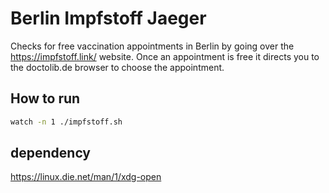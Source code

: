 # Berlin Impfstoff Jaeger
Checks for free vaccination appointments in Berlin by going over the https://impfstoff.link/ website.
Once an appointment is free it directs you to the doctolib.de browser to choose the appointment.


## How to run
```bash
watch -n 1 ./impfstoff.sh
```

## dependency 
https://linux.die.net/man/1/xdg-open
